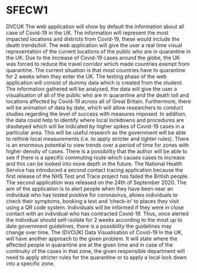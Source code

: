 # SFECW1
DVCUK
The web application will show by default the information about all case of Covid-19 in the UK. The information will represent the most impacted locations and districts from Covid-19, these would include the death trends/toll. The web application will give the user a real time visual representation of the current locations of the public who are in quarantine in the UK. 
Due to the increase of Covid-19 cases around the globe, the UK was forced to reduce the travel corridor which made countries exempt from quarantine. The current situation is that most countries have to quarantine for 2 weeks when they enter the UK. 
The testing phase of the web application will consist of dummy data which is created from the student.  The information gathered will be analysed, the data will give the user a visualisation of all of the public who are in quarantine and the death toll and locations affected by Covid-19 across all of Great Britain. 
Furthermore, there will be animation of data by date, which will allow researchers to conduct studies regarding the level of success with measures imposed. In addition, the data could help to identify where local lockdowns and procedures are disobeyed which will be indicated by higher spikes of Covid-19 cases in a particular area. This will be useful research as the government will be able to rethink local measurements (i.e. to apply stricter and tighter rules).
There is an enormous potential to view trends over a period of time for zones with higher density of cases. There is a possibility that the author will be able to see if there is a specific commuting route which causes cases to increase and this can be looked into more depth in the future. 
The National Health Service has introduced a second contact tracing application because the first release of the NHS Test and Trace project has failed the British people. The second application was released on the 24th of September 2020. The aim of the application is to alert people when they have been near an individual who has tested positive for coronavirus, allows individuals to check their symptoms, booking a test and ‘check-in’ to places they visit using a QR code system. Individuals will be informed if they were in close contact with an individual who has contracted Covid-19. Thus, once alerted the individual should self-isolate for 2 weeks according to the most up to date government guidelines, there is a possibility the guidelines may change over time. 
The (DVCUK) Data Visualisation of Covid-19 In the UK, will have another approach to the given problem. It will state where the affected people in quarantine are at the given time and in case of the continuity of the cases in that zone, the given responsible department will need to apply stricter rules for the quarantine or to apply a local lock down into a specific zone. 
